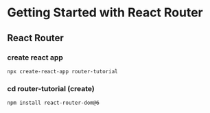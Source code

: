 # Getting Started with React Router

## React Router
### create react app
    npx create-react-app router-tutorial

### cd router-tutorial (create) 
    npm install react-router-dom@6

